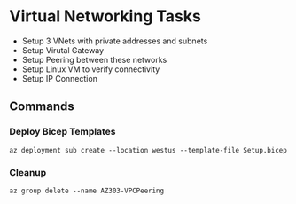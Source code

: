 # Virtual Networking Tasks
- Setup 3 VNets with private addresses and subnets
- Setup Virutal Gateway 
- Setup Peering between these networks
- Setup Linux VM to verify connectivity 
- Setup IP Connection

## Commands

### Deploy Bicep Templates
    az deployment sub create --location westus --template-file Setup.bicep

### Cleanup
    az group delete --name AZ303-VPCPeering
    